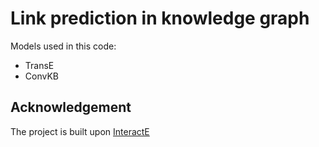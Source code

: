# Link prediction in knowledge graph
Models used in this code:
- TransE
- ConvKB

## Acknowledgement
The project is built upon [InteractE](https://github.com/malllabiisc/InteractE)